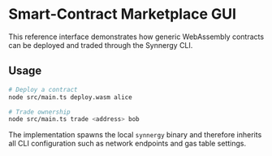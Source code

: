 # Smart-Contract Marketplace GUI

This reference interface demonstrates how generic WebAssembly contracts can be
deployed and traded through the Synnergy CLI.

## Usage

```bash
# Deploy a contract
node src/main.ts deploy.wasm alice

# Trade ownership
node src/main.ts trade <address> bob
```

The implementation spawns the local `synnergy` binary and therefore inherits all
CLI configuration such as network endpoints and gas table settings.
